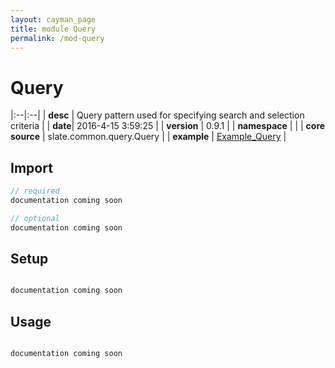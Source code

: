 ```yaml
---
layout: cayman_page
title: module Query
permalink: /mod-query
---
```


# Query

|:--|:--|
| **desc** | Query pattern used for specifying search and selection criteria | 
| **date**| 2016-4-15 3:59:25 |
| **version** | 0.9.1  |
| **namespace** |   |
| **core source** | slate.common.query.Query  |
| **example** | [Example_Query](https://github.com/kishorereddy/blend-server/blob/master/src/apps/scala/slate-examples/src/main/scala/slate/examples/Example_Query.scala) |

## Import
```scala 
// required 
documentation coming soon

// optional 
documentation coming soon

```

## Setup
```scala

documentation coming soon

```

## Usage
```scala

documentation coming soon

```

